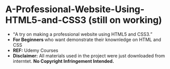 # A-Professional-Website-Using-HTML5-and-CSS3 (still on working)
<article>
  <ul>
    <li> <q>A try on making a professional website using HTML5 and CSS3.</q></li>
    <li> <b>For Beginners </b> who want demonstrate their knownledge on HTML and CSS </li>
    <li> <b>REF:</b> Udemy Courses </li>
    <li> <b>Disclaimer:</b> All materials used in the project were just downloaded from interntet. <b> No Copyright Infringement Intended. </b> </li>
  </ul>
</article>


